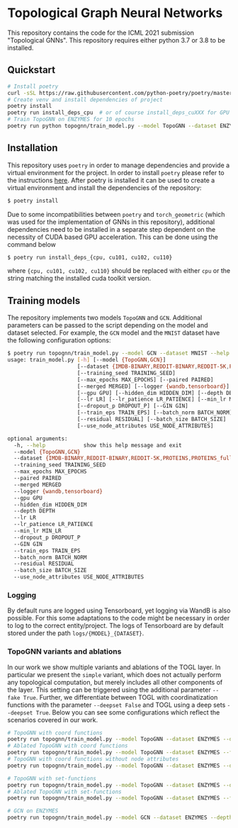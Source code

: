 # Topological Graph Neural Networks

This repository contains the code for the ICML 2021 submission "Topological
GNNs".  This repository requires either python 3.7 or 3.8 to be installed.

## Quickstart
```bash
# Install poetry
curl -sSL https://raw.githubusercontent.com/python-poetry/poetry/master/get-poetry.py | python -
# Create venv and install dependencies of project
poetry install
poetry run install_deps_cpu  # or of course install_deps_cuXXX for GPU support
# Train TopoGNN on ENZYMES for 10 epochs
poetry run python topognn/train_model.py --model TopoGNN --dataset ENZYMES --max_epochs 10
```

## Installation
This repository uses `poetry` in order to manage dependencies and provide
a virtual environment for the project.  In order to install `poetry` please
refer to the instructions [here](https://python-poetry.org/docs/#installation).
After poetry is installed it can be used to create a virtual environment and
install the dependencies of the repository:

```bash
$ poetry install
```

Due to some incompatibilities between `poetry` and `torch_geometric` (which was
used for the implementation of GNNs in this repository), additional
dependencies need to be installed in a separate step dependent on the necessity
of CUDA based GPU acceleration.  This can be done using the command below

```bash
$ poetry run install_deps_{cpu, cu101, cu102, cu110}
```

where `{cpu, cu101, cu102, cu110}` should be replaced with either `cpu` or the
string matching the installed cuda toolkit version.

## Training models
The repository implements two models `TopoGNN` and `GCN`.  Additional
parameters can be passed to the script depending on the model and dataset
selected. For example, the `GCN` model and the `MNIST` dataset have the
following configuration options:
```bash
$ poetry run topognn/train_model.py --model GCN --dataset MNIST --help
usage: train_model.py [-h] [--model {TopoGNN,GCN}]
                      [--dataset {IMDB-BINARY,REDDIT-BINARY,REDDIT-5K,PROTEINS,PROTEINS_full,ENZYMES,DD,MUTAG,MNIST,CIFAR10,PATTERN,CLUSTER,Necklaces,Cycles,NoCycles}]
                      [--training_seed TRAINING_SEED]
                      [--max_epochs MAX_EPOCHS] [--paired PAIRED]
                      [--merged MERGED] [--logger {wandb,tensorboard}]
                      [--gpu GPU] [--hidden_dim HIDDEN_DIM] [--depth DEPTH]
                      [--lr LR] [--lr_patience LR_PATIENCE] [--min_lr MIN_LR]
                      [--dropout_p DROPOUT_P] [--GIN GIN]
                      [--train_eps TRAIN_EPS] [--batch_norm BATCH_NORM]
                      [--residual RESIDUAL] [--batch_size BATCH_SIZE]
                      [--use_node_attributes USE_NODE_ATTRIBUTES]

optional arguments:
  -h, --help            show this help message and exit
  --model {TopoGNN,GCN}
  --dataset {IMDB-BINARY,REDDIT-BINARY,REDDIT-5K,PROTEINS,PROTEINS_full,ENZYMES,DD,MUTAG,MNIST,CIFAR10,PATTERN,CLUSTER,Necklaces,Cycles,NoCycles}
  --training_seed TRAINING_SEED
  --max_epochs MAX_EPOCHS
  --paired PAIRED
  --merged MERGED
  --logger {wandb,tensorboard}
  --gpu GPU
  --hidden_dim HIDDEN_DIM
  --depth DEPTH
  --lr LR
  --lr_patience LR_PATIENCE
  --min_lr MIN_LR
  --dropout_p DROPOUT_P
  --GIN GIN
  --train_eps TRAIN_EPS
  --batch_norm BATCH_NORM
  --residual RESIDUAL
  --batch_size BATCH_SIZE
  --use_node_attributes USE_NODE_ATTRIBUTES
```

### Logging
By default runs are logged using Tensorboard, yet logging via WandB is also
possible. For this some adaptations to the code might be necessary in order to
log to the correct entity/project.  The logs of Tensorboard are by default
stored under the path `logs/{MODEL}_{DATASET}`.

### TopoGNN variants and ablations
In our work we show multiple variants and ablations of the TOGL layer. In
particular we present the `simple` variant, which does not actually perform any
topological computation, but merely includes all other components of the layer.
This setting can be triggered using the additional parameter `--fake True`.
Further, we differentiate between TOGL with coordinatization functions with the
parameter `--deepset False` and TOGL using a deep sets `--deepset True`.  Below
you can see some configurations which reflect the scenarios covered in our
work.

```bash
# TopoGNN with coord functions
poetry run topognn/train_model.py --model TopoGNN --dataset ENZYMES --depth 3 --batch_size 20 --lr 0.0007 --lr_patience 25 --min_lr 0.000001
# Ablated TopoGNN with coord functions
poetry run topognn/train_model.py --model TopoGNN --dataset ENZYMES --fake True --depth 3 --batch_size 20 --lr 0.0007 --lr_patience 25 --min_lr 0.000001
# TopoGNN with coord functions without node attributes
poetry run topognn/train_model.py --model TopoGNN --dataset ENZYMES --depth 3 --batch_size 20 --lr 0.0007 --lr_patience 25 --min_lr 0.000001 --use_node_attributes False

# TopoGNN with set-functions
poetry run topognn/train_model.py --model TopoGNN --dataset ENZYMES --deepset True --depth 3 --batch_size 20 --lr 0.0007 --lr_patience 25 --min_lr 0.000001
# Ablated TopoGNN with set-functions
poetry run topognn/train_model.py --model TopoGNN --dataset ENZYMES --fake True --deepset True --depth 3 --batch_size 20 --lr 0.0007 --lr_patience 25 --min_lr 0.000001

# GCN on ENZYMES
poetry run topognn/train_model.py --model GCN --dataset ENZYMES --depth 4 --batch_size 20 --lr 0.0007 --lr_patience 25 --min_lr 0.000001
```
